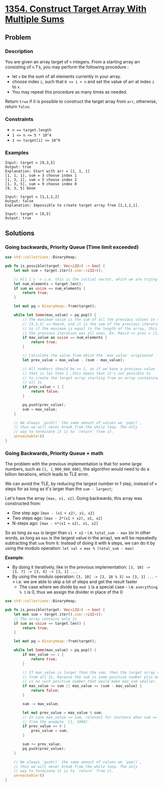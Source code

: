 # [1354. Construct Target Array With Multiple Sums](https://leetcode.com/problems/construct-target-array-with-multiple-sums/)

## Problem

### Description

You are given an array target of `n` integers. From a starting array arr
consisting of `n` 1's, you may perform the following procedure :

* let `x` be the sum of all elements currently in your array.
* choose index `i`, such that `0 <= i < n` and set the value of arr at index `i`
  to `x`.
* You may repeat this procedure as many times as needed.

Return `true` if it is possible to construct the target array from `arr`,
otherwise, return `false`.

### Constraints

* `n == target.length`
* `1 <= n <= 5 * 10^4`
* `1 <= target[i] <= 10^9`

### Examples

```text
Input: target = [9,3,5]
Output: true
Explanation: Start with arr = [1, 1, 1] 
[1, 1, 1], sum = 3 choose index 1
[1, 3, 1], sum = 5 choose index 2
[1, 3, 5], sum = 9 choose index 0
[9, 3, 5] Done
```

```text
Input: target = [1,1,1,2]
Output: false
Explanation: Impossible to create target array from [1,1,1,1].
```

```text
Input: target = [8,5]
Output: true
```

## Solutions

### Going backwards, Priority Queue (Time limit exceeded)

```rust
use std::collections::BinaryHeap;

pub fn is_possible(target: Vec<i32>) -> bool {
    let mut sum = target.iter().sum::<i32>();

    // All 1's -> i.e. this is the initial vector, which we are trying to reach
    let num_elements = target.len();
    if sum as usize == num_elements {
        return true;
    }

    let mut pq = BinaryHeap::from(target);

    while let Some(max_value) = pq.pop() {
        // The maximum value is the sum of all the previous values in the array:
        // [9,3,5] => Max=9, and it is the sum of the previous iteration: [1, 3, 5]
        // So if the maximum is equal to the length of the array, this means that
        // the previous iteration was all ones. Ex: Max=3 => prev = [1,1,1]
        if max_value as usize == num_elements {
            return true;
        }

        // Calculate the value from which the `max_value` originated
        let prev_value = max_value - (sum - max_value);

        // All numbers should be >= 1, so if we have a previous value
        // that is les than 1 ,this means that it's not possible to
        // to create the target array starting from an array containing
        // all 1s
        if prev_value < 1 {
            return false;
        }

        pq.push(prev_value);
        sum = max_value;
    }

    // We always `push()` the same amount of values we `pop()`,
    // thus we will never break from the while loop. The only
    // way to terminate it is to `return` from it.
    unreachable!()
}
```

### Going Backwards, Priority Queue + math

The problem with the previous implementation is that for some large numbers,
such as `[1, 1_000_000_000]`, the algorithm would need to do a billion
iterations, which leads to TLE error.

We can avoid the TLE, by reducing the largest number in 1 step, instead of `n`
steps for as long as it's larger than the `sum - largest`;

Let's have the array `[max, x1, x2]`. Going backwards, this array was
constructed from:

* One step ago `[max - (x1 + x2), x1, x2]`
* Two steps ago: `[max - 2*(x1 + x2), x1, x2]`
* N-steps ago: `[max - n*(x1 + x2), x1, x2]`

So as long as `max` is larger than `x1 + x2` - i.e. `total_sum - max` (or in
other words, as long as `max` is the largest value in the array), we will
be repeatedly subtracting that `sum` from it. Instead of doing it with `N`
steps,
we can do it by using the modulo operation: `let val = max % (total_sum - max)`

**Example**:

* By doing it iteratively, like in the previous
  implementation: `[3, 10] -> [3, 7] -> [3, 4] -> [3, 1] ...`
* By using the modulo operation: `[3, 10] -> [3, 10 % 3] == [3, 1] ...` -> i.e.
  we are able to skip a lot of steps and get the result faster
    * The case where we divide by `mod 1` is a special case -
      i.e. `everything % 1` is 0, thus we assign the divider in place of the 0

```rust
use std::collections::BinaryHeap;

pub fn is_possible(target: Vec<i32>) -> bool {
    let mut sum = target.iter().sum::<i32>();
    // The array contains only 1s
    if sum as usize == target.len() {
        return true;
    }

    let mut pq = BinaryHeap::from(target);

    while let Some(max_value) = pq.pop() {
        if max_value == 1 {
            return true;
        }

        // If max_value is larger than the sum, then the target array cannot be created
        // from all 1s, because the sum is some positive number plus max_value, but there
        // is no such positive number that would make max_sum smaller.
        if max_value >= sum || max_value <= (sum - max_value) {
            return false;
        }

        sum -= max_value;

        let mut prev_value = max_value % sum;
        // In case max_value == sum, relevant for instance when sum == 1
        // from the example `[1, 1000]`
        if prev_value == 0 {
            prev_value = sum;
        }

        sum += prev_value;
        pq.push(prev_value);
    }

    // We always `push()` the same amount of values we `pop()`,
    // thus we will never break from the while loop. The only
    // way to terminate it is to `return` from it.
    unreachable!()
}
```

